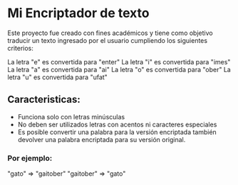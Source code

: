 # Mi Encriptador de texto

Este proyecto fue creado con fines académicos y tiene como objetivo traducir un texto ingresado por el usuario cumpliendo los siguientes criterios:

La letra "e" es convertida para "enter"
La letra "i" es convertida para "imes"
La letra "a" es convertida para "ai"
La letra "o" es convertida para "ober"
La letra "u" es convertida para "ufat"

## Caracteristicas:

- Funciona solo con letras minúsculas
- No deben ser utilizados letras con acentos ni caracteres especiales
- Es posible convertir una palabra para la versión encriptada también devolver una palabra encriptada para su versión original.

### Por ejemplo:
 "gato" => "gaitober"
 "gaitober" => "gato"
